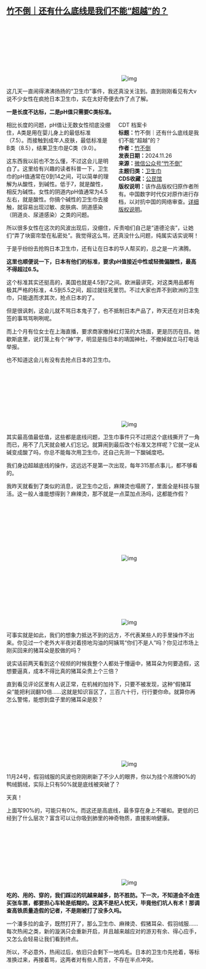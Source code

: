 <!--1732646434000-->
[竹不倒｜还有什么底线是我们不能“超越”的？](https://chinadigitaltimes.net/chinese/713491.html)
------

<p><img decoding="async" src="data:image/svg+xml,%3Csvg%20xmlns='http://www.w3.org/2000/svg'%20viewBox='0%200%200%200'%3E%3C/svg%3E" alt="img" data-lazy-src="https://chinadigitaltimes.net/chinese/files/2024/11/post-713491-67460734ab6e1."><noscript><img decoding="async" src="https://chinadigitaltimes.net/chinese/files/2024/11/post-713491-67460734ab6e1." alt="img"></noscript></p><p>这几天一直闹得沸沸扬扬的“卫生巾”事件，我还真没关注到。直到刚刚看见有大v说不少女性在疯抢日本卫生巾，实在太好奇便去作了点了解。</p><p><strong>一是长度不达标，二是pH值只需要C类标准。</strong></p><div style="width:42%;float:right;padding-left:20px"><div class="su-spoiler su-spoiler-style-fancy su-spoiler-icon-chevron-circle" data-scroll-offset="0" data-anchor-in-url="no"><div class="su-spoiler-title" tabindex="0" role="button"><span class="su-spoiler-icon"></span>CDT 档案卡</div><div class="su-spoiler-content su-u-clearfix su-u-trim"><strong>标题：</strong>竹不倒｜还有什么底线是我们不能“超越”的？<br><strong>作者：</strong><a href="https://chinadigitaltimes.net/space/竹不倒" target="_blank">竹不倒</a><br><strong>发表日期：</strong>2024.11.26<br><strong>来源：</strong><a href="https://archive.ph/ac7Ws" target="_blank">微信公众号“竹不倒”</a><br><strong>主题归类：</strong><a href="https://chinadigitaltimes.net/space/卫生巾" target="_blank">卫生巾</a><br><strong>CDS收藏：</strong><a href="https://chinadigitaltimes.net/space/%E5%85%AC%E6%B0%91%E9%A6%86" target="_blank" rel="noopener">公民馆</a><br><strong>版权说明：</strong>该作品版权归原作者所有。中国数字时代仅对原作进行存档，以对抗中国的网络审查。<a href="https://chinadigitaltimes.net/chinese/copyright">详细版权说明</a>。</div></div></div><p>相比长度的问题，pH值让无数女性彻底没绷住，A类是用在婴儿身上的最低标准（7.5）。而接触到成年人皮肤，最低标准是B类（8.5），结果卫生巾是C类（9.0）。</p><p>这东西我以前也不怎么懂，不过这会儿是明白了。这里给有兴趣的读者科普一下，卫生巾的pH值通常在0到14之间，可以简单的理解为从酸性，到碱性。低于7，就是酸性，相反为碱性。女性的阴道内pH值通常为4.5左右，就是酸性。你搞个碱性的卫生巾去接触，就容易出现过敏、皮肤病、阴道感染（阴道炎、尿道感染）之类的问题。</p><p>所以很多女性在这次的风波出现后，没绷住，斥责咱们自己是“道德沦丧”，让她们“弄了块窗帘垫在私密处”。我觉得这么骂，还真没什么问题，纯属实话实说啊！</p><p>于是乎纷纷去抢购日本卫生巾，还有让在日本的华人帮买的，总之是一片沸腾。</p><p><strong>这里也顺便说一下，日本有他们的标准，要求pH值接近中性或轻微偏酸性，最高不得超过6.5。</strong></p><p>这个标准其实还挺高的，美国也就是4.5到7之间。欧洲最讲究，对这类用品都有极其严格的标准，4.5到5.5之间，超过就往死里罚。不过大家也弄不到欧洲的卫生巾，只能退而求其次，抢点日本的了。</p><p>但是很讽刺，这会儿就不骂日本鬼子了，也不抵制日本产品了，昨天还在对日本免签的事骂骂咧咧呢。</p><p>而上个月有位女士在上海直播，要求商家撤掉红灯笼的大场面，更是历历在目。她歇斯底里，说灯笼上有个“神”字，明显是指日本的靖国神社，不撤掉就立马打电话举报。</p><p>也不知道这会儿有没有去抢点日本的卫生巾。</p><p><img decoding="async" src="data:image/svg+xml,%3Csvg%20xmlns='http://www.w3.org/2000/svg'%20viewBox='0%200%200%200'%3E%3C/svg%3E" alt="img" data-lazy-src="https://chinadigitaltimes.net/chinese/files/2024/11/post-713491-67460734dc8e4.png"><noscript><img decoding="async" src="https://chinadigitaltimes.net/chinese/files/2024/11/post-713491-67460734dc8e4.png" alt="img"></noscript></p><p>其实最高值最低值，这些都是底线问题，卫生巾事件只不过把这个底线撕开了一角而已，用不了几天就会被人们忘记。就算闹到最后改个标准又怎样呢？它就一定从碱变成酸了吗，你总不能每次用卫生巾，还自己先测一下酸碱度吧。</p><p>我们身边超越底线的操作，这远远不是第一次出现，每年315那点事儿，都不够看的。</p><p>我昨天就看到了类似的消息，说卫生巾之后，麻辣烫也塌房了，里面全是科技与狠活。这一般人谁能想得到？麻辣烫，那不就是一点菜加点汤吗，这都能作假？</p><p><img decoding="async" src="data:image/svg+xml,%3Csvg%20xmlns='http://www.w3.org/2000/svg'%20viewBox='0%200%200%200'%3E%3C/svg%3E" alt="img" data-lazy-src="https://chinadigitaltimes.net/chinese/files/2024/11/post-713491-6746073504a48.png"><noscript><img decoding="async" src="https://chinadigitaltimes.net/chinese/files/2024/11/post-713491-6746073504a48.png" alt="img"></noscript></p><p><img decoding="async" src="data:image/svg+xml,%3Csvg%20xmlns='http://www.w3.org/2000/svg'%20viewBox='0%200%200%200'%3E%3C/svg%3E" alt="img" data-lazy-src="https://chinadigitaltimes.net/chinese/files/2024/11/post-713491-67460735229a1."><noscript><img decoding="async" src="https://chinadigitaltimes.net/chinese/files/2024/11/post-713491-67460735229a1." alt="img"></noscript></p><p>可事实就是如此，我们的想象力抵达不到的远方，不代表某些人的手里操作不出来。你见过一个老外大半夜对着捞地沟油的阿姨骂“你们不是人”吗？你见过市场上刚买回来的猪耳朵是胶做的吗？</p><p>说实话前两天看到这个视频的时候我整个人都处于懵逼中，猪耳朵为何要造假，这想要逼真，成本不得比真的猪耳朵贵上个三倍？</p><p>直到看见评论区里有人说正常，在机械的加持下，只要不被发现，这种“假猪耳朵”能把利润翻10倍……这就是知识盲区了，三百六十行，行行要你命。就算你再怎么警惕，能想到盘子里的猪耳朵是胶？</p><p><img decoding="async" src="data:image/svg+xml,%3Csvg%20xmlns='http://www.w3.org/2000/svg'%20viewBox='0%200%200%200'%3E%3C/svg%3E" alt="img" data-lazy-src="https://chinadigitaltimes.net/chinese/files/2024/11/post-713491-67460735457db."><noscript><img decoding="async" src="https://chinadigitaltimes.net/chinese/files/2024/11/post-713491-67460735457db." alt="img"></noscript></p><p>11月24号，假羽绒服的风波也刚刚刷新了不少人的眼界，你以为挂个吊牌90%的鸭绒鹅绒，实际上只有50%就是底线被突破了？</p><p>天真！</p><p>上面写90%的，可能只有0%。而这还是高底线，最多穿在身上不暖和。更低的已经到了什么层次？富含可以让你吸到肺里的神奇物质，直接影响健康。</p><p><img decoding="async" src="data:image/svg+xml,%3Csvg%20xmlns='http://www.w3.org/2000/svg'%20viewBox='0%200%200%200'%3E%3C/svg%3E" alt="img" data-lazy-src="https://chinadigitaltimes.net/chinese/files/2024/11/post-713491-67460735622e5.png"><noscript><img decoding="async" src="https://chinadigitaltimes.net/chinese/files/2024/11/post-713491-67460735622e5.png" alt="img"></noscript></p><p><strong>吃的、用的、穿的，我们踩过的坑越来越多，防不胜防。下一次，不知道会不会连买张车票，都要担心车轮是纸糊的。这真不是杞人忧天，毕竟他们坑人有术！那调查高铁质量造假的记者，不是刚被打了没多久吗。</strong></p><p>一个潘多拉的盒子，既然打开了，那么卫生巾、麻辣烫、假猪耳朵、假羽绒服……每次热闹之类，新的漩涡只会重新开启，并且越来越应对的游刃有余、得心应手，又怎么会轻易让我们看到终点。</p><p>所以，不必意外，热闹过后，依旧只会剩下一地鸡毛。日本的卫生巾先抢着，等标准换过来，再接着骂，这两者对有些人而言，不存在半点冲突。</p><div class="addtoany_share_save_container addtoany_content addtoany_content_bottom"><div class="a2a_kit a2a_kit_size_32 addtoany_list" data-a2a-url="https://chinadigitaltimes.net/chinese/713491.html" data-a2a-title="竹不倒｜还有什么底线是我们不能“超越”的？"><a class="a2a_button_facebook" href="https://www.addtoany.com/add_to/facebook?linkurl=https%3A%2F%2Fchinadigitaltimes.net%2Fchinese%2F713491.html&amp;linkname=%E7%AB%B9%E4%B8%8D%E5%80%92%EF%BD%9C%E8%BF%98%E6%9C%89%E4%BB%80%E4%B9%88%E5%BA%95%E7%BA%BF%E6%98%AF%E6%88%91%E4%BB%AC%E4%B8%8D%E8%83%BD%E2%80%9C%E8%B6%85%E8%B6%8A%E2%80%9D%E7%9A%84%EF%BC%9F" title="Facebook" rel="nofollow noopener" target="_blank"></a><a class="a2a_button_twitter" href="https://www.addtoany.com/add_to/twitter?linkurl=https%3A%2F%2Fchinadigitaltimes.net%2Fchinese%2F713491.html&amp;linkname=%E7%AB%B9%E4%B8%8D%E5%80%92%EF%BD%9C%E8%BF%98%E6%9C%89%E4%BB%80%E4%B9%88%E5%BA%95%E7%BA%BF%E6%98%AF%E6%88%91%E4%BB%AC%E4%B8%8D%E8%83%BD%E2%80%9C%E8%B6%85%E8%B6%8A%E2%80%9D%E7%9A%84%EF%BC%9F" title="Twitter" rel="nofollow noopener" target="_blank"></a><a class="a2a_button_telegram" href="https://www.addtoany.com/add_to/telegram?linkurl=https%3A%2F%2Fchinadigitaltimes.net%2Fchinese%2F713491.html&amp;linkname=%E7%AB%B9%E4%B8%8D%E5%80%92%EF%BD%9C%E8%BF%98%E6%9C%89%E4%BB%80%E4%B9%88%E5%BA%95%E7%BA%BF%E6%98%AF%E6%88%91%E4%BB%AC%E4%B8%8D%E8%83%BD%E2%80%9C%E8%B6%85%E8%B6%8A%E2%80%9D%E7%9A%84%EF%BC%9F" title="Telegram" rel="nofollow noopener" target="_blank"></a><a class="a2a_button_reddit" href="https://www.addtoany.com/add_to/reddit?linkurl=https%3A%2F%2Fchinadigitaltimes.net%2Fchinese%2F713491.html&amp;linkname=%E7%AB%B9%E4%B8%8D%E5%80%92%EF%BD%9C%E8%BF%98%E6%9C%89%E4%BB%80%E4%B9%88%E5%BA%95%E7%BA%BF%E6%98%AF%E6%88%91%E4%BB%AC%E4%B8%8D%E8%83%BD%E2%80%9C%E8%B6%85%E8%B6%8A%E2%80%9D%E7%9A%84%EF%BC%9F" title="Reddit" rel="nofollow noopener" target="_blank"></a><a class="a2a_button_whatsapp" href="https://www.addtoany.com/add_to/whatsapp?linkurl=https%3A%2F%2Fchinadigitaltimes.net%2Fchinese%2F713491.html&amp;linkname=%E7%AB%B9%E4%B8%8D%E5%80%92%EF%BD%9C%E8%BF%98%E6%9C%89%E4%BB%80%E4%B9%88%E5%BA%95%E7%BA%BF%E6%98%AF%E6%88%91%E4%BB%AC%E4%B8%8D%E8%83%BD%E2%80%9C%E8%B6%85%E8%B6%8A%E2%80%9D%E7%9A%84%EF%BC%9F" title="WhatsApp" rel="nofollow noopener" target="_blank"></a><a class="a2a_button_email" href="https://www.addtoany.com/add_to/email?linkurl=https%3A%2F%2Fchinadigitaltimes.net%2Fchinese%2F713491.html&amp;linkname=%E7%AB%B9%E4%B8%8D%E5%80%92%EF%BD%9C%E8%BF%98%E6%9C%89%E4%BB%80%E4%B9%88%E5%BA%95%E7%BA%BF%E6%98%AF%E6%88%91%E4%BB%AC%E4%B8%8D%E8%83%BD%E2%80%9C%E8%B6%85%E8%B6%8A%E2%80%9D%E7%9A%84%EF%BC%9F" title="Email" rel="nofollow noopener" target="_blank"></a><a class="a2a_button_copy_link" href="https://www.addtoany.com/add_to/copy_link?linkurl=https%3A%2F%2Fchinadigitaltimes.net%2Fchinese%2F713491.html&amp;linkname=%E7%AB%B9%E4%B8%8D%E5%80%92%EF%BD%9C%E8%BF%98%E6%9C%89%E4%BB%80%E4%B9%88%E5%BA%95%E7%BA%BF%E6%98%AF%E6%88%91%E4%BB%AC%E4%B8%8D%E8%83%BD%E2%80%9C%E8%B6%85%E8%B6%8A%E2%80%9D%E7%9A%84%EF%BC%9F" title="Copy Link" rel="nofollow noopener" target="_blank"></a><a class="a2a_dd addtoany_share_save addtoany_share" href="https://www.addtoany.com/share"></a></div></div>

